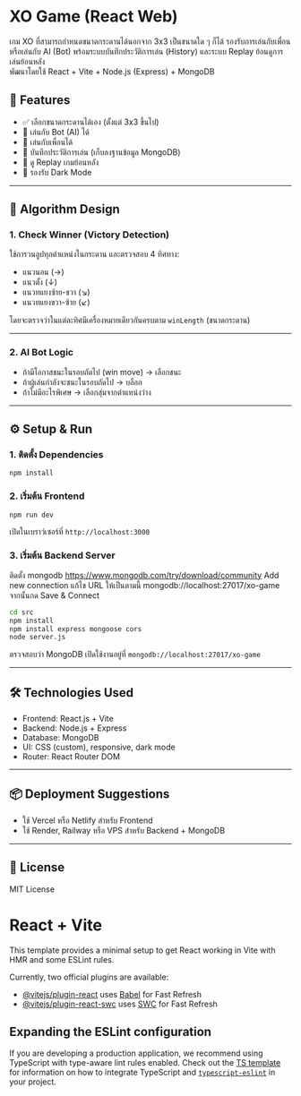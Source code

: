 # XO Game (React Web)

เกม XO ที่สามารถกำหนดขนาดกระดานได้นอกจาก 3x3 เป็นขนาดใด ๆ ก็ได้ 
รองรับการเล่นกับเพื่อนหรือเล่นกับ AI (Bot) พร้อมระบบบันทึกประวัติการเล่น (History) และระบบ Replay ย้อนดูการเล่นย้อนหลัง  
พัฒนาโดยใช้ React + Vite + Node.js (Express) + MongoDB

## 🔧 Features

- ✅ เลือกขนาดกระดานได้เอง (ตั้งแต่ 3x3 ขึ้นไป)
- 🤖 เล่นกับ Bot (AI) ได้
- 👥 เล่นกับเพื่อนได้
- 💾 บันทึกประวัติการเล่น (เก็บลงฐานข้อมูล MongoDB)
- 🎥 ดู Replay เกมย้อนหลัง
- 🌙 รองรับ Dark Mode

---

## 🧠 Algorithm Design

### 1. **Check Winner (Victory Detection)**  
ใช้การวนลูปทุกตำแหน่งในกระดาน และตรวจสอบ 4 ทิศทาง:
- แนวนอน (→)
- แนวตั้ง (↓)
- แนวทแยงซ้าย-ขวา (↘)
- แนวทแยงขวา-ซ้าย (↙)

โดยจะตรวจว่าในแต่ละทิศมีเครื่องหมายเดียวกันครบตาม `winLength` (ขนาดกระดาน)

---

### 2. **AI Bot Logic**
- ถ้ามีโอกาสชนะในรอบถัดไป (win move) → เลือกชนะ
- ถ้าผู้เล่นกำลังจะชนะในรอบถัดไป → บล็อก
- ถ้าไม่มีอะไรพิเศษ → เลือกสุ่มจากตำแหน่งว่าง

---

## ⚙️ Setup & Run

### 1. ติดตั้ง Dependencies

```bash
npm install
```

### 2. เริ่มต้น Frontend

```bash
npm run dev
```

เปิดในเบราว์เซอร์ที่ `http://localhost:3000`

### 3. เริ่มต้น Backend Server

ติดตั้ง mongodb https://www.mongodb.com/try/download/community
Add new connection
แก้ไข URL ให้เป็นตามนี้ mongodb://localhost:27017/xo-game
จากนั้นกด Save & Connect

```bash
cd src
npm install
npm install express mongoose cors
node server.js
```

ตรวจสอบว่า MongoDB เปิดใช้งานอยู่ที่ `mongodb://localhost:27017/xo-game`

---

## 🛠 Technologies Used

- Frontend: React.js + Vite
- Backend: Node.js + Express
- Database: MongoDB
- UI: CSS (custom), responsive, dark mode
- Router: React Router DOM

---

## 📦 Deployment Suggestions

- ใช้ Vercel หรือ Netlify สำหรับ Frontend
- ใช้ Render, Railway หรือ VPS สำหรับ Backend + MongoDB

---

## 📄 License

MIT License

# React + Vite

This template provides a minimal setup to get React working in Vite with HMR and some ESLint rules.

Currently, two official plugins are available:

- [@vitejs/plugin-react](https://github.com/vitejs/vite-plugin-react/blob/main/packages/plugin-react) uses [Babel](https://babeljs.io/) for Fast Refresh
- [@vitejs/plugin-react-swc](https://github.com/vitejs/vite-plugin-react/blob/main/packages/plugin-react-swc) uses [SWC](https://swc.rs/) for Fast Refresh

## Expanding the ESLint configuration

If you are developing a production application, we recommend using TypeScript with type-aware lint rules enabled. Check out the [TS template](https://github.com/vitejs/vite/tree/main/packages/create-vite/template-react-ts) for information on how to integrate TypeScript and [`typescript-eslint`](https://typescript-eslint.io) in your project.
